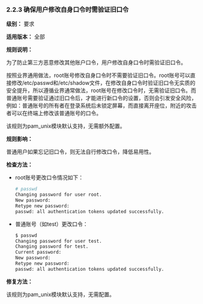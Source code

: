 ### 2.2.3 确保用户修改自身口令时需验证旧口令

**级别：** 要求

**适用版本：** 全部

**规则说明：** 

为了防止第三方恶意修改其他账户口令，用户修改自身口令时需验证旧口令。

按照业界通用做法，root账号修改自身口令时不需要验证旧口令。root账号可以直接修改/etc/passwd和/etc/shadow文件，在修改自身口令时验证旧口令无实质的安全提升，所以遵循业界通常做法，root账号在修改口令时，无需验证旧口令。而普通账号需要验证通过旧口令后，才能进行新口令的设置，否则会引发安全风险，例如：普通账号的所有者在登录系统后未锁定屏幕，而直接离开座位，附近的攻击者可以在终端上修改该普通账号的口令。

该规则为pam_unix模块默认支持，无需额外配置。

**规则影响：**

普通用户如果忘记旧口令，则无法自行修改口令，降低易用性。

**检查方法：**

- root账号更改口令情况如下：

  ```bash
  # passwd
  Changing password for user root.
  New password:
  Retype new password:
  passwd: all authentication tokens updated successfully.
  ```

- 普通账号（如test）更改口令：

  ```bash
  $ passwd
  Changing password for user test.
  Changing password for test.
  Current password:
  New password:
  Retype new password:
  passwd: all authentication tokens updated successfully.
  ```

**修复方法：**

该规则为pam_unix模块默认支持，无需配置。
